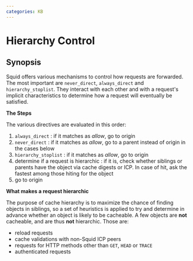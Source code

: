 ```yaml
---
categories: KB
---
```

# Hierarchy Control

## Synopsis

Squid offers various mechanisms to control how requests are forwarded.
The most important are `never_direct`, `always_direct` and
`hierarchy_stoplist`. They interact with each other and with a request's
implicit characteristics to determine how a request will eventually be
satisfied.

**The Steps**

The various directives are evaluated in this order:

1.  `always_direct`
:     if it matches as *allow*, go to origin
2.  `never_direct`
:     if it matches as *allow*, go to a parent instead of origin in
        the cases below
3.  `hierarchy_stoplist`
:     if it matches as *allow*, go to origin
4.  determine if a request is hierarchic
:     if it is, check whether siblings or parents have the object via
      cache digests or ICP. In case of hit, ask the fastest among
      those hiting for the object
5.  go to origin

**What makes a request hierarchic**

The purpose of cache hierarchy is to maximize the chance of finding
objects in siblings, so a set of heuristics is applied to try and
determine in advance whether an object is likely to be cacheable. A few
objects are **not** cacheable, and are thus **not** hierarchic. Those
are:

  - reload requests
  - cache validations with non-Squid ICP peers
  - requests for HTTP methods other than `GET`, `HEAD` or `TRACE`
  - authenticated requests
